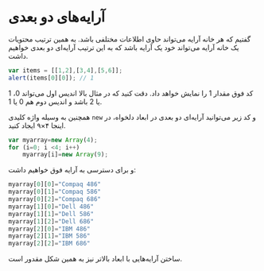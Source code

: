 # آرایه‌های دو بعدی

گفتیم که هر خانه آرایه می‌تواند حاوی اطلاعات مختلفی باشد. به همین ترتیب محتویات یک خانه آرایه می‌تواند خود یک آرایه باشد که به این ترتیب آرایه‌ای دو بعدی خواهیم داشت.

```javascript
var items = [[1,2],[3,4],[5,6]];
alert(items[0][0]); // 1
```

کد فوق مقدار 1 را نمایش خواهد داد. دقت کنید که در مثال بالا اندیس اول می‌تواند 0، 1 یا 2 باشد و اندیس دوم هم 0 یا 1.

همچنین به وسیله واژه کلیدی ```new``` و کد زیر می‌توانید آرایه‌ای دو بعدی در ابعاد دلخواه، در اینجا ۴×۹ ایجاد کنید.

```javascript
var myarray=new Array(4);
for (i=0; i <4; i++)
    myarray[i]=new Array(9);
```

و برای دسترسی به آرایه فوق خواهیم داشت:

```javascript
myarray[0][0]="Compaq 486"
myarray[0][1]="Compaq 586"
myarray[0][2]="Compaq 686"
myarray[1][0]="Dell 486"
myarray[1][1]="Dell 586"
myarray[1][2]="Dell 686"
myarray[2][0]="IBM 486"
myarray[2][1]="IBM 586"
myarray[2][2]="IBM 686"
```

ساختن آرایه‌هایی با ابعاد بالاتر نیز به همین شکل مقدور است.